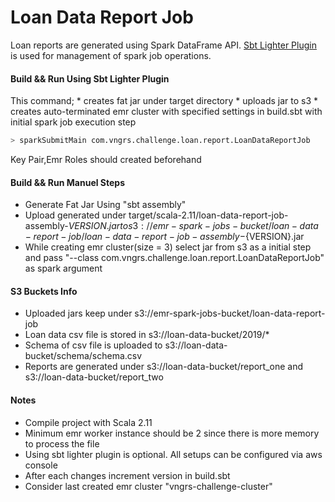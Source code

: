 # Loan Data Report Job

Loan reports are generated using Spark DataFrame API. 
[Sbt Lighter Plugin](https://github.com/pishen/sbt-lighter) is used for management of spark job operations.


#### Build && Run Using Sbt Lighter Plugin
This command;
    * creates fat jar under target directory 
    * uploads jar to s3
    * creates auto-terminated emr cluster with specified settings in build.sbt with initial spark job execution step
```bash  
> sparkSubmitMain com.vngrs.challenge.loan.report.LoanDataReportJob
```
Key Pair,Emr Roles should created beforehand

#### Build && Run Manuel Steps

* Generate Fat Jar Using "sbt assembly"
* Upload generated under target/scala-2.11/loan-data-report-job-assembly-${VERSION}.jar to s3://emr-spark-jobs-bucket/loan-data-report-job/loan-data-report-job-assembly-${VERSION}.jar
* While creating emr cluster(size = 3) select jar from s3 as a initial step and pass "--class com.vngrs.challenge.loan.report.LoanDataReportJob" as spark argument

#### S3 Buckets Info
* Uploaded jars keep under s3://emr-spark-jobs-bucket/loan-data-report-job
* Loan data csv file is stored in s3://loan-data-bucket/2019/*
* Schema of csv file is uploaded to s3://loan-data-bucket/schema/schema.csv
* Reports are generated under s3://loan-data-bucket/report_one and s3://loan-data-bucket/report_two 

#### Notes 
* Compile project with Scala 2.11 
* Minimum emr worker instance should be 2 since there is more memory to process the file
* Using sbt lighter plugin is optional. All setups can be configured via aws console
* After each changes increment version in build.sbt
* Consider last created emr cluster "vngrs-challenge-cluster"  